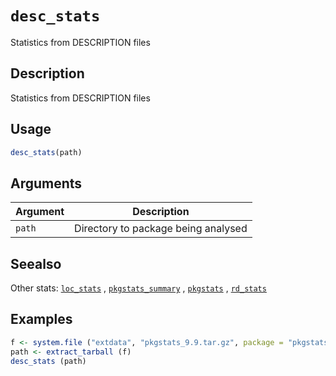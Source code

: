 # `desc_stats`

Statistics from DESCRIPTION files


## Description

Statistics from DESCRIPTION files


## Usage

```r
desc_stats(path)
```


## Arguments

Argument      |Description
------------- |----------------
`path`     |     Directory to package being analysed


## Seealso

Other stats:
 [`loc_stats`](#locstats) ,
 [`pkgstats_summary`](#pkgstatssummary) ,
 [`pkgstats`](#pkgstats) ,
 [`rd_stats`](#rdstats)


## Examples

```r
f <- system.file ("extdata", "pkgstats_9.9.tar.gz", package = "pkgstats")
path <- extract_tarball (f)
desc_stats (path)
```


